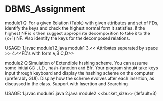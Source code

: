 # DBMS_Assignment

module1
Q: For a given Relation (Table) with given attributes and set of FDs, identify the keys and check
the highest normal form it satisfies. If the highest NF is x then suggest appropriate
decomposition to take it to the (x+1) NF. Also identify the keys for the decomposed relations.

USAGE:
1.javac module1
2.java module1
3.<< Attributes seperated by space >>
4.<<FD's with form A,B C,D>>

module2
Q:Simulation of Extendible hashing scheme.
You can assume some initial GD , LD , hash-function and Bfr.
Your program should take keys input through keyboard and display the hashing scheme on
the computer (preferably GUI). Display how the scheme evolves after each insertion, as
discussed in the class.
Support with Insertion and Searching

USAGE:
1.javac module2.java
2.java module2 <<bucket_size>> (default=3)
